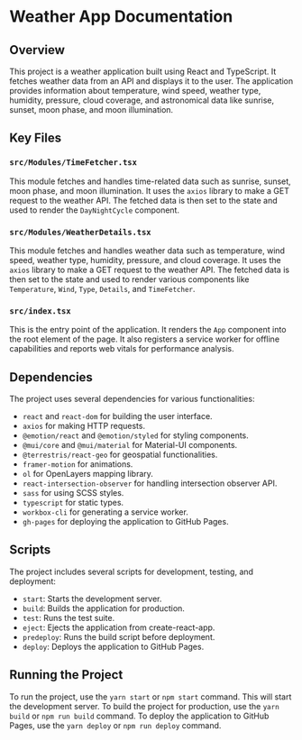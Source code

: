 # Weather App Documentation

## Overview

This project is a weather application built using React and TypeScript. It fetches weather data from an API and displays
it to the user. The application provides information about temperature, wind speed, weather type, humidity, pressure,
cloud coverage, and astronomical data like sunrise, sunset, moon phase, and moon illumination.

## Key Files

### `src/Modules/TimeFetcher.tsx`

This module fetches and handles time-related data such as sunrise, sunset, moon phase, and moon illumination. It uses
the `axios` library to make a GET request to the weather API. The fetched data is then set to the state and used to
render the `DayNightCycle` component.

### `src/Modules/WeatherDetails.tsx`

This module fetches and handles weather data such as temperature, wind speed, weather type, humidity, pressure, and
cloud coverage. It uses the `axios` library to make a GET request to the weather API. The fetched data is then set to
the state and used to render various components like `Temperature`, `Wind`, `Type`, `Details`, and `TimeFetcher`.

### `src/index.tsx`

This is the entry point of the application. It renders the `App` component into the root element of the page. It also
registers a service worker for offline capabilities and reports web vitals for performance analysis.

## Dependencies

The project uses several dependencies for various functionalities:

- `react` and `react-dom` for building the user interface.
- `axios` for making HTTP requests.
- `@emotion/react` and `@emotion/styled` for styling components.
- `@mui/core` and `@mui/material` for Material-UI components.
- `@terrestris/react-geo` for geospatial functionalities.
- `framer-motion` for animations.
- `ol` for OpenLayers mapping library.
- `react-intersection-observer` for handling intersection observer API.
- `sass` for using SCSS styles.
- `typescript` for static types.
- `workbox-cli` for generating a service worker.
- `gh-pages` for deploying the application to GitHub Pages.

## Scripts

The project includes several scripts for development, testing, and deployment:

- `start`: Starts the development server.
- `build`: Builds the application for production.
- `test`: Runs the test suite.
- `eject`: Ejects the application from create-react-app.
- `predeploy`: Runs the build script before deployment.
- `deploy`: Deploys the application to GitHub Pages.

## Running the Project

To run the project, use the `yarn start` or `npm start` command. This will start the development server. To build the
project for production, use the `yarn build` or `npm run build` command. To deploy the application to GitHub Pages, use
the `yarn deploy` or `npm run deploy` command.